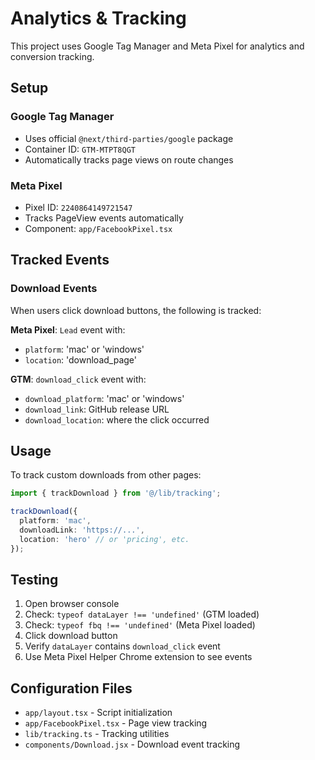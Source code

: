 # Analytics & Tracking

This project uses Google Tag Manager and Meta Pixel for analytics and conversion tracking.

## Setup

### Google Tag Manager
- Uses official `@next/third-parties/google` package
- Container ID: `GTM-MTPT8QGT`
- Automatically tracks page views on route changes

### Meta Pixel
- Pixel ID: `2240864149721547`
- Tracks PageView events automatically
- Component: `app/FacebookPixel.tsx`

## Tracked Events

### Download Events
When users click download buttons, the following is tracked:

**Meta Pixel**: `Lead` event with:
- `platform`: 'mac' or 'windows'
- `location`: 'download_page'

**GTM**: `download_click` event with:
- `download_platform`: 'mac' or 'windows'
- `download_link`: GitHub release URL
- `download_location`: where the click occurred

## Usage

To track custom downloads from other pages:

```typescript
import { trackDownload } from '@/lib/tracking';

trackDownload({
  platform: 'mac',
  downloadLink: 'https://...',
  location: 'hero' // or 'pricing', etc.
});
```

## Testing

1. Open browser console
2. Check: `typeof dataLayer !== 'undefined'` (GTM loaded)
3. Check: `typeof fbq !== 'undefined'` (Meta Pixel loaded)
4. Click download button
5. Verify `dataLayer` contains `download_click` event
6. Use Meta Pixel Helper Chrome extension to see events

## Configuration Files

- `app/layout.tsx` - Script initialization
- `app/FacebookPixel.tsx` - Page view tracking
- `lib/tracking.ts` - Tracking utilities
- `components/Download.jsx` - Download event tracking
